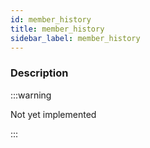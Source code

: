 ```yaml
---
id: member_history
title: member_history
sidebar_label: member_history
---
```


### Description

:::warning

Not yet implemented

:::
